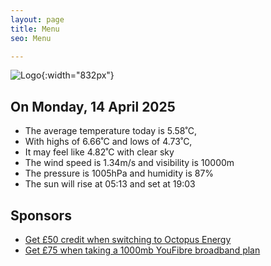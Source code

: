 ```yaml
---
layout: page
title: Menu
seo: Menu

---
```


![Logo](/images/logo.jpg){:width="832px"}

<!-- weather_marker starts -->
## On Monday, 14 April 2025

- The average temperature today is 5.58˚C,
- With highs of 6.66˚C and lows of 4.73˚C,
- It may feel like 4.82˚C with clear sky
- The wind speed is 1.34m/s and visibility is 10000m
- The pressure is 1005hPa and humidity is 87%
- The sun will rise at 05:13 and set at 19:03

<!-- weather_marker ends -->

## Sponsors

- [Get £50 credit when switching to Octopus Energy](https://bit.ly/3oD1nnS)
- [Get £75 when taking a 1000mb YouFibre broadband plan](https://aklam.io/91zWhU?)



